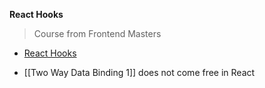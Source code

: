 **React Hooks**

> Course from Frontend Masters

- [React Hooks](#react-hooks)

- [[Two Way Data Binding 1]] does not come free in React